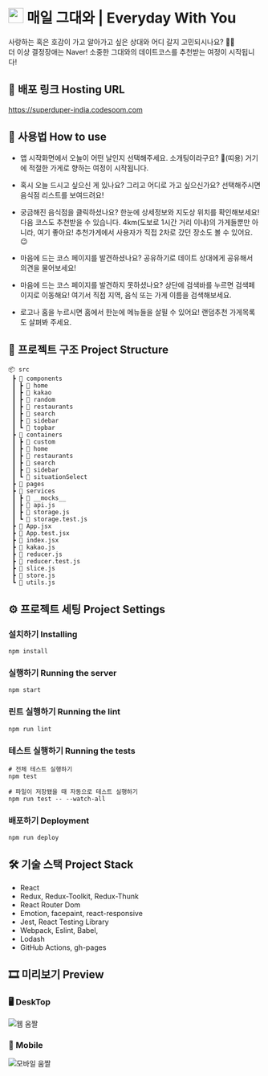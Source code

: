 # <img src="https://img-s3-bucket.s3.ap-northeast-2.amazonaws.com/icon/logo-265px.svg" width="30px" height="30px"> 매일 그대와 | Everyday With You
사랑하는 혹은 호감이 가고 알아가고 싶은 상대와 어디 갈지 고민되시나요? 🤔💭
<br />
더 이상 결정장애는 Naver! 소중한 그대와의 데이트코스를 추천받는 여정이 시작됩니다!
<br />

## 🔗 배포 링크 Hosting URL
 https://superduper-india.codesoom.com
<br />

## 📑 사용법 How to use
* 앱 시작화면에서 오늘이 어떤 날인지 선택해주세요. 소개팅이라구요? 👀(띠용) 거기에 적절한 가게로 향하는 여정이 시작됩니다.

* 혹시 오늘 드시고 싶으신 게 있나요? 그리고 어디로 가고 싶으신가요? 선택해주시면 음식점 리스트를 보여드려요!

* 궁금해진 음식점을 클릭하셨나요? 한눈에 상세정보와 지도상 위치를 확인해보세요! 다음 코스도 추천받을 수 있습니다. 4km(도보로 1시간 거리 이내)의 가게들뿐만 아니라, 여기 좋아요! 추천가게에서 사용자가 직접 2차로 갔던 장소도 볼 수 있어요. 😉

* 마음에 드는 코스 페이지를 발견하셨나요? 공유하기로 데이트 상대에게 공유해서 의견을 물어보세요!

* 마음에 드는 코스 페이지를 발견하지 못하셨나요? 상단에 검색바를 누르면 검색페이지로 이동해요! 여기서 직접 지역, 음식 또는 가게 이름을 검색해보세요.

* 로고나 홈을 누르시면 홈에서 한눈에 메뉴들을 살필 수 있어요! 랜덤추천 가게목록도 살펴봐 주세요.

## 💾 프로젝트 구조 Project Structure
```
📦 src
 ┣ 📂 components
 ┃ ┣ 📂 home
 ┃ ┣ 📂 kakao
 ┃ ┣ 📂 random
 ┃ ┣ 📂 restaurants
 ┃ ┣ 📂 search
 ┃ ┣ 📂 sidebar
 ┃ ┗ 📂 topbar
 ┣ 📂 containers
 ┃ ┣ 📂 custom
 ┃ ┣ 📂 home
 ┃ ┣ 📂 restaurants
 ┃ ┣ 📂 search
 ┃ ┣ 📂 sidebar
 ┃ ┗ 📂 situationSelect
 ┣ 📂 pages
 ┣ 📂 services
 ┃ ┣ 📂 __mocks__
 ┃ ┣ 📜 api.js
 ┃ ┣ 📜 storage.js
 ┃ ┗ 📜 storage.test.js
 ┣ 📜 App.jsx
 ┣ 📜 App.test.jsx
 ┣ 📜 index.jsx
 ┣ 📜 kakao.js
 ┣ 📜 reducer.js
 ┣ 📜 reducer.test.js
 ┣ 📜 slice.js
 ┣ 📜 store.js
 ┗ 📜 utils.js
```

## ⚙️ 프로젝트 세팅 Project Settings
### 설치하기 Installing
```
npm install
```

### 실행하기 Running the server
```
npm start
```

### 린트 실행하기 Running the lint
```
npm run lint
```

### 테스트 실행하기 Running the tests
```
# 전체 테스트 실행하기
npm test

# 파일이 저장됐을 때 자동으로 테스트 실행하기
npm run test -- --watch-all
```

### 배포하기 Deployment
```
npm run deploy
```

## 🛠 기술 스택 Project Stack
- React
- Redux, Redux-Toolkit, Redux-Thunk
- React Router Dom
- Emotion, facepaint, react-responsive
- Jest, React Testing Library
- Webpack, Eslint, Babel,
- Lodash
- GitHub Actions, gh-pages

## 🎞 미리보기 Preview
### 🖥 DeskTop
![웹 움짤](https://user-images.githubusercontent.com/89244209/172533898-753f23ad-9c3a-4b5f-b668-3e5ed57d9644.gif)

### 📱 Mobile
![모바일 움짤](https://user-images.githubusercontent.com/89244209/172533912-29ca0ff8-351b-44ed-aec1-fe3c41342cae.gif)

